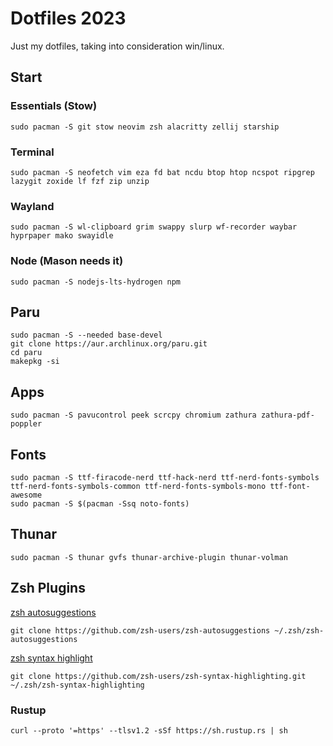 # Dotfiles 2023

Just my dotfiles, taking into consideration win/linux.

## Start

### Essentials (Stow)

```shell
sudo pacman -S git stow neovim zsh alacritty zellij starship
```

### Terminal

```shell
sudo pacman -S neofetch vim eza fd bat ncdu btop htop ncspot ripgrep lazygit zoxide lf fzf zip unzip
```

### Wayland

```shell
sudo pacman -S wl-clipboard grim swappy slurp wf-recorder waybar hyprpaper mako swayidle
```

### Node (Mason needs it)

```shell
sudo pacman -S nodejs-lts-hydrogen npm
```

## Paru

```shell
sudo pacman -S --needed base-devel
git clone https://aur.archlinux.org/paru.git
cd paru
makepkg -si
```

## Apps

```shell
sudo pacman -S pavucontrol peek scrcpy chromium zathura zathura-pdf-poppler
```

## Fonts

```shell
sudo pacman -S ttf-firacode-nerd ttf-hack-nerd ttf-nerd-fonts-symbols ttf-nerd-fonts-symbols-common ttf-nerd-fonts-symbols-mono ttf-font-awesome
sudo pacman -S $(pacman -Ssq noto-fonts)
```

## Thunar

```shell
sudo pacman -S thunar gvfs thunar-archive-plugin thunar-volman
```

## Zsh Plugins

[zsh autosuggestions](https://github.com/zsh-users/zsh-autosuggestions)

`git clone https://github.com/zsh-users/zsh-autosuggestions ~/.zsh/zsh-autosuggestions`

[zsh syntax highlight](https://github.com/zsh-users/zsh-syntax-highlighting)

`git clone https://github.com/zsh-users/zsh-syntax-highlighting.git ~/.zsh/zsh-syntax-highlighting`

### Rustup

`curl --proto '=https' --tlsv1.2 -sSf https://sh.rustup.rs | sh`
